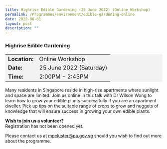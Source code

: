 ```yaml
---
title: Highrise Edible Gardening (25 June 2022) (Online Workshop)
permalink: /Programmes/environment/edible-gardening-online
date: 2022-06-01
layout: post
description: ""
---
```

### Highrise Edible Gardening ###

<table  style="font-size:130%; background-color:#f2f2f2">
	<tbody>
		<tr>
			 <td><b>Location:</b></td><td>Online Workshop</td>
		</tr>
		<tr>
		 <td><b>Date:</b> </td><td>25 June 2022 (Saturday)</td>
		</tr>
		<tr>
			<td> <b>Time:</b> </td><td>2:00PM - 2:45PM</td>
		</tr>
	</tbody>
</table>

Many residents in Singapore reside in high-rise apartments where sunlight and space are limited. Join us online in this talk with Dr Wilson Wong to learn how to grow your edible plants successfully if you are an apartment dweller. Pick up tips on the suitable range of crops to grow and nuggets of knowledge that will ensure success in growing your own edible plants.

<b>Wish to join us a volunteer?</b><br>
Registration has not been opened yet.

Please contact us at mpcluster@pa.gov.sg should you wish to find out more about the programme.